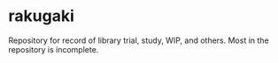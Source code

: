 # rakugaki
Repository for record of library trial, study, WIP, and others. Most in the repository is incomplete.
